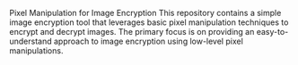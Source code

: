 Pixel Manipulation for Image Encryption
This repository contains a simple image encryption tool that leverages basic pixel manipulation techniques to encrypt and decrypt images.  The primary focus is on providing an easy-to-understand approach to image encryption using low-level pixel manipulations.
